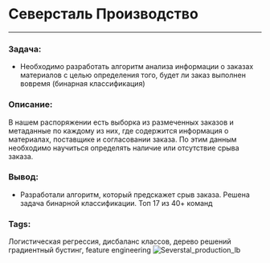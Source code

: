 # Северсталь Производство
---
### Задача:
- Необходимо разработать алгоритм анализа информации о заказах материалов с целью определения того, будет ли заказ выполнен вовремя (бинарная классификация)
### Описание:
В нашем распоряжении есть выборка из размеченных заказов и метаданные по каждому из них, где содержится информация о материалах, поставщике и согласовании заказа. По этим данным необходимо научиться определять наличие или отсутствие срыва заказа.


### Вывод:
- Разработали алгоритм, который предскажет срыв заказа. Решена задача бинарной классификации. Топ 17 из 40+ команд

### Tags:
Логистическая регрессия, дисбаланс классов, дерево решений градиентный бустинг, feature engineering
![Severstal_production_lb](https://github.com/A1exandr7/Competitions/assets/114138239/e206ad79-7f11-4aa0-8f04-a437ca65a0c8)
